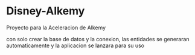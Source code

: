 # Disney-Alkemy
Proyecto para la Aceleracion de Alkemy

con solo crear la base de datos y la conexion, las entidades se generaran automaticamente y la aplicacion se lanzara para su uso
